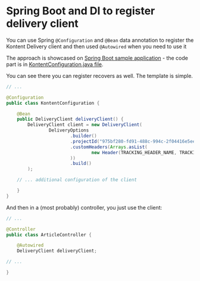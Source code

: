 # Spring Boot and DI to register delivery client

You can use Spring `@Configuration` and `@Bean` data annotation to register the Kontent Delivery client and then used `@Autowired` when you need to use it

The approach is showcased on [Spring Boot sample application](../sample-app-spring-boot) - the code part is in [KontentConfiguration.java file](../delivery-sdk/src/main/java/kontent/ai/delivery/template/ViewResolverConfiguration.java).

You can see there you can register recovers as well.
The template is simple.

```java
// ...

@Configuration
public class KontentConfiguration {

    @Bean
    public DeliveryClient deliveryClient() {
        DeliveryClient client = new DeliveryClient(
                DeliveryOptions
                        .builder()
                        .projectId("975bf280-fd91-488c-994c-2f04416e5ee3")
                        .customHeaders(Arrays.asList(
                                new Header(TRACKING_HEADER_NAME, TRACKING_HEADER_VALUE)
                        ))
                        .build()
        );

    // ... additional configuration of the client

    }
}
```

And then in a (most probably) controller, you just use the client:

```java
// ...

@Controller
public class ArticleController {

    @Autowired
    DeliveryClient deliveryClient;

// ...

}
```

